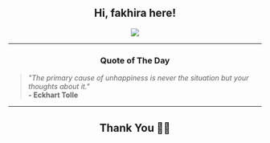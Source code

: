 <h2 align="center"> Hi, fakhira here!</h2>

<p align="center">
<a href="https://github.com/fakhiralkda" alt="github streak"><img src="https://dvst-streak.herokuapp.com/?user=fakhiralkda&theme=tokyonight&fire=DD472C"></a>
</p>

<hr>
<h3 align="center">Quote of The Day</h3>
<p align="center">
<blockquote>
<i>"The primary cause of unhappiness is never the situation but your thoughts about it."</i>
<br>
<b>- Eckhart Tolle</b>
</blockquote>
</p>


<hr>
<h2 align="center">Thank You 🙏🏼</h2>
